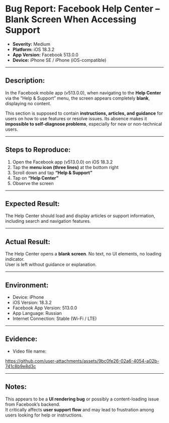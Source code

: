 # Bug Report: Facebook Help Center – Blank Screen When Accessing Support

- **Severity:** Medium  
- **Platform:** iOS 18.3.2  
- **App Version:** Facebook 513.0.0  
- **Device:** iPhone SE / iPhone (iOS-compatible)

---

## Description:
In the Facebook mobile app (v513.0.0), when navigating to the **Help Center** via the “Help & Support” menu, the screen appears completely **blank**, displaying no content.  

This section is supposed to contain **instructions, articles, and guidance** for users on how to use features or resolve issues. Its absence makes it **impossible to self-diagnose problems**, especially for new or non-technical users.

---

## Steps to Reproduce:

1. Open the Facebook app (v513.0.0) on iOS 18.3.2  
2. Tap the **menu icon (three lines)** at the bottom right  
3. Scroll down and tap **“Help & Support”**  
4. Tap on **“Help Center”**
5. Observe the screen

---

## Expected Result:
The Help Center should load and display articles or support information, including search and navigation features.

---

## Actual Result:
The Help Center opens a **blank screen**. No text, no UI elements, no loading indicator.  
User is left without guidance or explanation.

---

## Environment:
- Device: iPhone  
- iOS Version: 18.3.2  
- Facebook App Version: 513.0.0  
- App Language: Russian  
- Internet Connection: Stable (Wi-Fi / LTE)

---

## Evidence:
- Video file name: 

https://github.com/user-attachments/assets/9bc0fe26-02a6-4054-a02b-741c8b9e8d3c


---

## Notes:
This appears to be a **UI rendering bug** or possibly a content-loading issue from Facebook’s backend.  
It critically affects **user support flow** and may lead to frustration among users looking for help or instructions.

